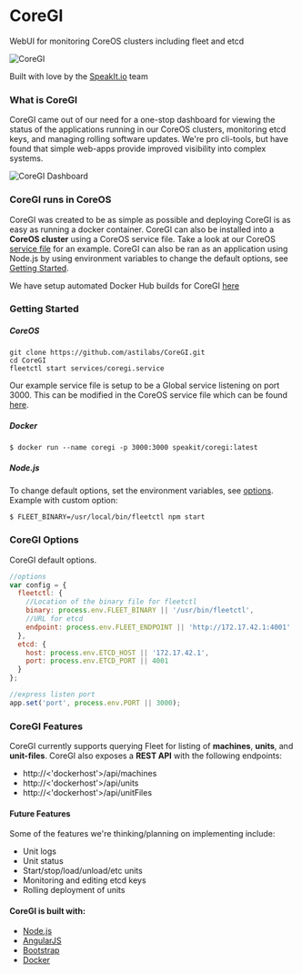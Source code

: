 CoreGI
=========

WebUI for monitoring CoreOS clusters including fleet and etcd

![CoreGI](https://raw.githubusercontent.com/astilabs/CoreGI/master/site/img/coregi_logo.png)

Built with love by the [SpeakIt.io](https://speakit.io) team

### What is CoreGI

CoreGI came out of our need for a one-stop dashboard for viewing the status of the applications running in our CoreOS clusters, monitoring etcd keys, and managing rolling software updates. We're pro cli-tools, but have found that simple web-apps provide improved visibility into complex systems.

![CoreGI Dashboard](https://raw.githubusercontent.com/astilabs/CoreGI/master/docs/images/coregi-units.png)

### CoreGI runs in CoreOS

CoreGI was created to be as simple as possible and deploying CoreGI is as easy as running a docker container. CoreGI can also be installed into a __CoreOS cluster__ using a CoreOS service file. Take a look at our CoreOS [service file][coregi_service] for an example. CoreGI can also be ran as an application using Node.js by using environment variables to change the default options, see [Getting Started](#getting-started).

We have setup automated Docker Hub builds for CoreGI [here](https://registry.hub.docker.com/u/speakit/coregi/)


### Getting Started

##### CoreOS

```
git clone https://github.com/astilabs/CoreGI.git
cd CoreGI
fleetctl start services/coregi.service
```

Our example service file is setup to be a Global service listening on port 3000.  This can be modified in the CoreOS service file which can be found [here][coregi_service].

##### Docker

```
$ docker run --name coregi -p 3000:3000 speakit/coregi:latest
```

##### Node.js

To change default options, set the environment variables, see [options](#coregi-options).
Example with custom option:

```
$ FLEET_BINARY=/usr/local/bin/fleetctl npm start
```

### CoreGI Options

CoreGI default options.

```javascript
//options
var config = {
  fleetctl: {
    //Location of the binary file for fleetctl
    binary: process.env.FLEET_BINARY || '/usr/bin/fleetctl',
    //URL for etcd
    endpoint: process.env.FLEET_ENDPOINT || 'http://172.17.42.1:4001'
  },
  etcd: {
    host: process.env.ETCD_HOST || '172.17.42.1',
    port: process.env.ETCD_PORT || 4001
  }
};

//express listen port
app.set('port', process.env.PORT || 3000);
```

### CoreGI Features

CoreGI currently supports querying Fleet for listing of __machines__, __units__, and __unit-files__.
CoreGI also exposes a __REST API__ with the following endpoints:

* http://<'dockerhost'>/api/machines
* http://<'dockerhost'>/api/units
* http://<'dockerhost'>/api/unitFiles

#### Future Features

Some of the features we're thinking/planning on implementing include:

* Unit logs
* Unit status
* Start/stop/load/unload/etc units
* Monitoring and editing etcd keys
* Rolling deployment of units


#### CoreGI is built with:

* [Node.js](http://nodejs.org/)
* [AngularJS](https://angularjs.org/)
* [Bootstrap](http://getbootstrap.com/)
* [Docker](https://www.docker.com/)



[coregi_service]: https://github.com/astilabs/CoreGI/blob/master/services/coregi.service
